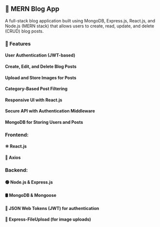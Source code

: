 ## 📝 MERN Blog App
A full-stack blog application built using MongoDB, Express.js, React.js, and Node.js (MERN stack) that allows users to create, read, update, and delete (CRUD) blog posts.


### 🚀 Features
#### User Authentication (JWT-based)
#### Create, Edit, and Delete Blog Posts
#### Upload and Store Images for Posts
#### Category-Based Post Filtering
#### Responsive UI with React.js
#### Secure API with Authentication Middleware
#### MongoDB for Storing Users and Posts

### Frontend:
#### ⚛️ React.js 
#### 🔗 Axios 

### Backend:
#### 🟢 Node.js & Express.js
#### 🛢️ MongoDB & Mongoose 
#### 🔑 JSON Web Tokens (JWT) for authentication
#### 📂 Express-FileUpload (for image uploads)
